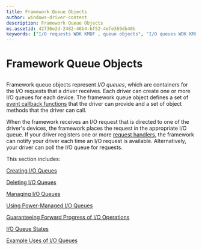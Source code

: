 ```yaml
---
title: Framework Queue Objects
author: windows-driver-content
description: Framework Queue Objects
ms.assetid: 42736e2d-2482-46b4-bf52-4efe369db40b
keywords: ["I/O requests WDK KMDF , queue objects", "I/O queues WDK KMDF", "queue objects WDK KMDF", "I/O queue objects WDK KMDF", "request processing WDK KMDF , queue objects", "queues WDK KMDF", "queues WDK KMDF , framework objects", "I/O queues WDK KMDF , about I/O queues", "callback functions WDK KMDF", "event callback functions WDK KMDF", "framework objects WDK KMDF , I/O queue objects"]
---
```


# Framework Queue Objects


## <a href="" id="ddk-framework-queue-objects-df"></a>


Framework queue objects represent *I/O queues*, which are containers for the I/O requests that a driver receives. Each driver can create one or more I/O queues for each device. The framework queue object defines a set of [event callback functions](https://msdn.microsoft.com/library/windows/hardware/dn265647) that the driver can provide and a set of object methods that the driver can call.

When the framework receives an I/O request that is directed to one of the driver's devices, the framework places the request in the appropriate I/O queue. If your driver registers one or more [request handlers](request-handlers.md), the framework can notify your driver each time an I/O request is available. Alternatively, your driver can poll the I/O queue for requests.

This section includes:

[Creating I/O Queues](creating-i-o-queues.md)

[Deleting I/O Queues](deleting-i-o-queues.md)

[Managing I/O Queues](managing-i-o-queues.md)

[Using Power-Managed I/O Queues](using-power-managed-i-o-queues.md)

[Guaranteeing Forward Progress of I/O Operations](guaranteeing-forward-progress-of-i-o-operations.md)

[I/O Queue States](i-o-queue-states.md)

[Example Uses of I/O Queues](example-uses-of-i-o-queues.md)

 

 





